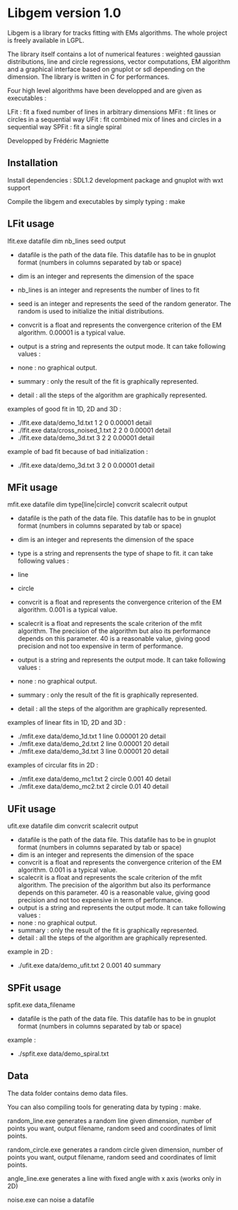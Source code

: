 Libgem version 1.0
=================

Libgem is a library for tracks fitting with EMs algorithms. The whole project is freely available in LGPL.

The library itself contains a lot of numerical features : weighted gaussian distributions, line and circle regressions, vector computations, EM algorithm and a graphical interface based on gnuplot or sdl depending on the dimension.
The library is written in C for performances.

Four high level algorithms have been developped and are given as executables :

LFit : fit a fixed number of lines in arbitrary dimensions
MFit : fit lines or circles in a sequential way
UFit : fit combined mix of lines and circles in a sequential way
SPFit : fit a single spiral

Developped by Frédéric Magniette

Installation
------------

Install dependencies : SDL1.2 development package and gnuplot with wxt support

Compile the libgem and executables by simply typing : make

LFit usage
----------

lfit.exe datafile dim nb_lines seed output

- datafile is the path of the data file. This datafile has to be in gnuplot format (numbers in columns separated by tab or space)
- dim is an integer and represents the dimension of the space
- nb_lines is an integer and represents the number of lines to fit
- seed is an integer and represents the seed of the random generator. The random is used to initialize the initial distributions.
- convcrit is a float and represents the convergence criterion of the EM algorithm. 0.00001 is a typical value.
- output is a string and represents the output mode. It can take following values : 

- none : no graphical output.
- summary : only the result of the fit is graphically represented.
- detail : all the steps of the algorithm are graphically represented.

examples of good fit in 1D, 2D and 3D : 
- ./lfit.exe data/demo_1d.txt 1 2 0 0.00001 detail
- ./lfit.exe data/cross_noised_1.txt 2 2 0 0.00001 detail
- ./lfit.exe data/demo_3d.txt 3 2 2 0.00001 detail

example of bad fit because of bad initialization : 
- ./lfit.exe data/demo_3d.txt 3 2 0 0.00001 detail

MFit usage
----------

mfit.exe datafile dim type[line|circle] convcrit scalecrit output

- datafile is the path of the data file. This datafile has to be in gnuplot format (numbers in columns separated by tab or space)
- dim is an integer and represents the dimension of the space
- type is a string and reprensents the type of shape to fit. it can take following values : 
- line
- circle
- convcrit is a float and represents the convergence criterion of the EM algorithm. 0.001 is a typical value.
- scalecrit is a float and represents the scale criterion of the mfit algorithm. The precision of the algorithm but also its performance depends on this parameter. 40 is a reasonable value, giving good precision and not too expensive in term of performance.
- output is a string and represents the output mode. It can take following values : 

- none : no graphical output.
- summary : only the result of the fit is graphically represented.
- detail : all the steps of the algorithm are graphically represented.

examples of linear fits in 1D, 2D and 3D : 
- ./mfit.exe data/demo_1d.txt 1 line 0.00001 20 detail
- ./mfit.exe data/demo_2d.txt 2 line 0.00001 20 detail
- ./mfit.exe data/demo_3d.txt 3 line 0.00001 20 detail

examples of circular fits in 2D : 
- ./mfit.exe data/demo_mc1.txt 2 circle 0.001 40 detail
- ./mfit.exe data/demo_mc2.txt 2 circle 0.01 40 detail

UFit usage
----------

ufit.exe datafile dim convcrit scalecrit output

- datafile is the path of the data file. This datafile has to be in gnuplot format (numbers in columns separated by tab or space)
- dim is an integer and represents the dimension of the space
- convcrit is a float and represents the convergence criterion of the EM algorithm. 0.001 is a typical value.
- scalecrit is a float and represents the scale criterion of the mfit algorithm. The precision of the algorithm but also its performance depends on this parameter. 40 is a reasonable value, giving good precision and not too expensive in term of performance.
- output is a string and represents the output mode. It can take following values : 
- none : no graphical output.
- summary : only the result of the fit is graphically represented.
- detail : all the steps of the algorithm are graphically represented.

example in 2D : 
- ./ufit.exe data/demo_ufit.txt 2 0.001 40 summary

SPFit usage
-----------

spfit.exe data_filename

- datafile is the path of the data file. This datafile has to be in gnuplot format (numbers in columns separated by tab or space)

example : 
- ./spfit.exe data/demo_spiral.txt

Data
----

The data folder contains demo data files. 


You can also compiling tools for generating data by typing : make.

random_line.exe generates a random line given dimension, number of points you want, output filename, random seed and coordinates of limit points.

random_circle.exe generates a random circle given dimension, number of points you want, output filename, random seed and coordinates of limit points.

angle_line.exe generates a line with fixed angle with x axis (works only in 2D)

noise.exe can noise a datafile




